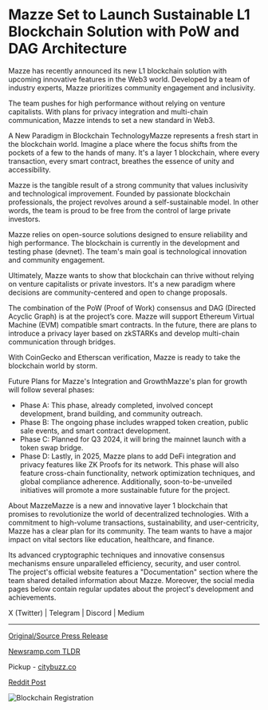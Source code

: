# Mazze Set to Launch Sustainable L1 Blockchain Solution with PoW and DAG Architecture

Mazze has recently announced its new L1 blockchain solution with upcoming innovative features in the Web3 world. Developed by a team of industry experts, Mazze prioritizes community engagement and inclusivity.

The team pushes for high performance without relying on venture capitalists. With plans for privacy integration and multi-chain communication, Mazze intends to set a new standard in Web3.

A New Paradigm in Blockchain TechnologyMazze represents a fresh start in the blockchain world. Imagine a place where the focus shifts from the pockets of a few to the hands of many. It's a layer 1 blockchain, where every transaction, every smart contract, breathes the essence of unity and accessibility.

Mazze is the tangible result of a strong community that values inclusivity and technological improvement. Founded by passionate blockchain professionals, the project revolves around a self-sustainable model. In other words, the team is proud to be free from the control of large private investors.

Mazze relies on open-source solutions designed to ensure reliability and high performance. The blockchain is currently in the development and testing phase (devnet). The team's main goal is technological innovation and community engagement.

Ultimately, Mazze wants to show that blockchain can thrive without relying on venture capitalists or private investors. It's a new paradigm where decisions are community-centered and open to change proposals.

The combination of the PoW (Proof of Work) consensus and DAG (Directed Acyclic Graph) is at the project’s core. Mazze will support Ethereum Virtual Machine (EVM) compatible smart contracts. In the future, there are plans to introduce a privacy layer based on zkSTARKs and develop multi-chain communication through bridges.

With CoinGecko and Etherscan verification, Mazze is ready to take the blockchain world by storm.

Future Plans for Mazze's Integration and GrowthMazze's plan for growth will follow several phases:

* Phase A: This phase, already completed, involved concept development, brand building, and community outreach.
* Phase B: The ongoing phase includes wrapped token creation, public sale events, and smart contract development.
* Phase C: Planned for Q3 2024, it will bring the mainnet launch with a token swap bridge.
* Phase D: Lastly, in 2025, Mazze plans to add DeFi integration and privacy features like ZK Proofs for its network. This phase will also feature cross-chain functionality, network optimization techniques, and global compliance adherence. Additionally, soon-to-be-unveiled initiatives will promote a more sustainable future for the project.

About MazzeMazze is a new and innovative layer 1 blockchain that promises to revolutionize the world of decentralized technologies. With a commitment to high-volume transactions, sustainability, and user-centricity, Mazze has a clear plan for its community. The team wants to have a major impact on vital sectors like education, healthcare, and finance.

Its advanced cryptographic techniques and innovative consensus mechanisms ensure unparalleled efficiency, security, and user control. The project's official website features a "Documentation" section where the team shared detailed information about Mazze. Moreover, the social media pages below contain regular updates about the project's development and achievements.

X (Twitter) | Telegram | Discord | Medium 

---

[Original/Source Press Release](https://blockchainwire.io/press-release/mazze-set-to-launch-sustainable-l1-blockchain-solution-with-pow-and-dag-architecture)
                    

[Newsramp.com TLDR](https://newsramp.com/curated-news/mazze-unveils-groundbreaking-l1-blockchain-solution-for-web3/63d33995356c23dbd4bb214f7b131cb3) 


Pickup - [citybuzz.co](https://citybuzz.co/2024/03/04/mazze-pioneering-a-sustainable-and-community-driven-l1-blockchain)
 



[Reddit Post](https://www.reddit.com/r/CryptoNewsInfo/comments/1b6rnih/mazze_unveils_groundbreaking_l1_blockchain/) 



![Blockchain Registration](https://cdn.newsramp.app/blockchainwire/qrcode/243/4/envyH1RD.webp)